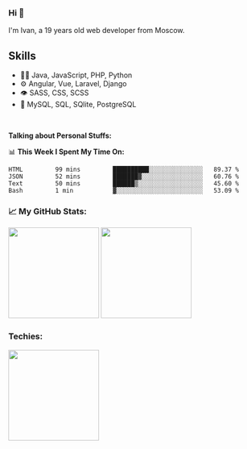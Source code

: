 ### Hi 👋

I'm Ivan, a 19 years old web developer from Moscow.

## Skills

- 👨‍💻 Java, JavaScript, PHP, Python
- ⚙️ Angular, Vue, Laravel, Django
- 👁️ SASS, CSS, SCSS
- 💽 MySQL, SQL, SQlite, PostgreSQL

<br>

**Talking about Personal Stuffs:**

📊 **This Week I Spent My Time On:**
<!--START_SECTION:waka-->
```text
HTML         99 mins         ██████████░░░░░░░░░░░░░░░   89.37 % 
JSON         52 mins         ███████▓░░░░░░░░░░░░░░░░░   60.76 % 
Text         50 mins         ██████▒░░░░░░░░░░░░░░░░░░   45.60 % 
Bash         1 min           ▓░░░░░░░░░░░░░░░░░░░░░░░░   53.09 % 
```
<!--END_SECTION:waka-->

### 📈 My GitHub Stats:
<p>
  <img height="180em" src="https://github-readme-stats.vercel.app/api?username=Glazkoff&show_icons=true&hide_border=true&&count_private=true&include_all_commits=true" />
  <img height="180em" src="https://github-readme-stats.vercel.app/api/top-langs/?username=Glazkoff&show_icons=true&hide_border=true&layout=compact"/>
</p>

### Techies:
<img height="180em" src="https://sun9-54.userapi.com/impg/8PaBWIb8hQDLyfjNl8bps62lNxjjFS4BEEA5eA/DOhjZ7QyEeE.jpg?size=235x272&quality=96&sign=f6c537c2c1f736f190b6d8882f95e801&type=album">
<!--
**Glazkoff/Glazkoff** is a ✨ _special_ ✨ repository because its `README.md` (this file) appears on your GitHub profile.

Here are some ideas to get you started:

- 🔭 I’m currently working on ...
- 🌱 I’m currently learning ...
- 👯 I’m looking to collaborate on ...
- 🤔 I’m looking for help with ...
- 💬 Ask me about ...
- 📫 How to reach me: ...
- 😄 Pronouns: ...
- ⚡ Fun fact: ...
-->

